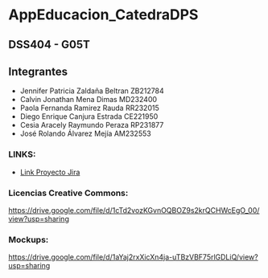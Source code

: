 # AppEducacion_CatedraDPS
## DSS404 - G05T

## Integrantes
- Jennifer Patricia Zaldaña Beltran ZB212784
- Calvin Jonathan Mena Dimas MD232400
- Paola Fernanda Ramirez Rauda RR232015
- Diego Enrique Canjura Estrada CE221950
- Cesia Aracely Raymundo Peraza RP231877
- José Rolando Álvarez Mejía AM232553

### LINKS:
- [Link Proyecto Jira](https://proyectocatedra-dps.atlassian.net/jira/software/projects/DPS/boards/1/timeline?shared=&atlOrigin=eyJpIjoiNzU2ODcyMWUxZDI5NDk4N2FhNWM4OWRjOWRjYmNjNjQiLCJwIjoiaiJ9)

### Licencias Creative Commons:
https://drive.google.com/file/d/1cTd2vozKGvnOQBOZ9s2krQCHWcEgO_00/view?usp=sharing

### Mockups:
https://drive.google.com/file/d/1aYaj2rxXicXn4ja-uTBzVBF75rlGDLiQ/view?usp=sharing
